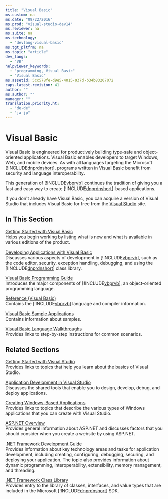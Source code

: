```yaml
---
title: "Visual Basic"
ms.custom: na
ms.date: "09/22/2016"
ms.prod: "visual-studio-dev14"
ms.reviewer: na
ms.suite: na
ms.technology: 
  - "devlang-visual-basic"
ms.tgt_pltfrm: na
ms.topic: "article"
dev_langs: 
  - "VB"
helpviewer_keywords: 
  - "programming, Visual Basic"
  - "Visual Basic"
ms.assetid: 5cc578fe-d9e5-4015-937d-b34b83207072
caps.latest.revision: 41
author: ""
ms.author: ""
manager: ""
translation.priority.ht: 
  - "de-de"
  - "ja-jp"
---
```

# Visual Basic
Visual Basic is engineered for productively building type-safe and object-oriented applications. Visual Basic enables developers to target Windows, Web, and mobile devices. As with all languages targeting the Microsoft [!INCLUDE[dnprdnshort](../vs140/includes/dnprdnshort_md.md)], programs written in Visual Basic benefit from security and language interoperability.  
  
 This generation of [!INCLUDE[vbprvb](../vs140/includes/vbprvb_md.md)] continues the tradition of giving you a fast and easy way to create [!INCLUDE[dnprdnshort](../vs140/includes/dnprdnshort_md.md)]-based applications.  
  
 If you don't already have Visual Basic, you can acquire a version of Visual Studio that includes Visual Basic for free from the [Visual Studio](https://www.visualstudio.com/products/free-developer-offers-vs) site.  
  
## In This Section  
 [Getting Started with Visual Basic](../vs140/getting-started-with-visual-basic.md)  
 Helps you begin working by listing what is new and what is available in various editions of the product.  
  
 [Developing Applications with Visual Basic](../vs140/developing-applications-with-visual-basic.md)  
 Discusses various aspects of development in [!INCLUDE[vbprvb](../vs140/includes/vbprvb_md.md)], such as the code editor, security, exception handling, debugging, and using the [!INCLUDE[dnprdnshort](../vs140/includes/dnprdnshort_md.md)] class library.  
  
 [Visual Basic Programming Guide](../vs140/visual-basic-programming-guide.md)  
 Introduces the major components of [!INCLUDE[vbprvb](../vs140/includes/vbprvb_md.md)], an object-oriented programming language.  
  
 [Reference (Visual Basic)](../vs140/reference--visual-basic-.md)  
 Contains the [!INCLUDE[vbprvb](../vs140/includes/vbprvb_md.md)] language and compiler information.  
  
 [Visual Basic Sample Applications](../vs140/visual-basic-sample-applications.md)  
 Contains information about samples.  
  
 [Visual Basic Language Walkthroughs](../vs140/visual-basic-language-walkthroughs.md)  
 Provides links to step-by-step instructions for common scenarios.  
  
## Related Sections  
 [Getting Started with Visual Studio](../vs140/get-started-developing-with-visual-studio.md)  
 Provides links to topics that help you learn about the basics of Visual Studio.  
  
 [Application Development in Visual Studio](assetId:///97490c1b-a247-41fb-8f2c-bc4c201eff68)  
 Discusses the shared tools that enable you to design, develop, debug, and deploy applications.  
  
 [Creating Windows-Based Applications](assetId:///2dfb50b7-5af2-4e12-9bbb-c5ade0e39a68)  
 Provides links to topics that describe the various types of Windows applications that you can create with Visual Studio.  
  
 [ASP.NET Overview](assetId:///63389df5-8867-43e0-ad7e-41c19ba98ea4)  
 Provides general information about ASP.NET and discusses factors that you should consider when you create a website by using ASP.NET.  
  
 [.NET Framework Development Guide](assetId:///26e3d285-24c3-435c-a797-9fe5affb8525)  
 Provides information about key technology areas and tasks for application development, including creating, configuring, debugging, securing, and deploying your application. The topic also provides information about dynamic programming, interoperability, extensibility, memory management, and threading.  
  
 [.NET Framework Class Library](http://go.microsoft.com/fwlink/?LinkID=227195)  
 Provides entry to the library of classes, interfaces, and value types that are included in the Microsoft [!INCLUDE[dnprdnshort](../vs140/includes/dnprdnshort_md.md)] SDK.